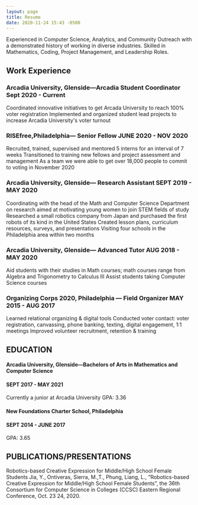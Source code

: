 ```yaml
---
layout: page
title: Resume
date: 2020-11-24 15:43 -0500
---
```

Experienced in Computer Science, Analytics, and Community Outreach with a demonstrated history of working in diverse industries. Skilled in Mathematics, Coding, Project Management, and Leadership Roles.

## Work Experience

### Arcadia University​, ​Glenside—​Arcadia Student Coordinator Sept 2020 - Current
Coordinated innovative initiatives to get Arcada University to reach 100% voter registration
Implemented and organized student lead projects to increase Arcadia University's voter turnout

### RISEfree​, ​Philadelphia—​ Senior Fellow JUNE 2020 - NOV 2020
Recruited, trained, supervised and mentored 5 interns for an interval of 7 weeks
Transitioned to training new fellows and project assessment and management
As a team we were able to get over 18,000 people to commit to voting in November 2020


### Arcadia University​, ​Glenside— ​Research Assistant SEPT 2019 - MAY 2020
Coordinating with the head of the Math and Computer Science Department on research aimed at motivating young women to join STEM fields of study
Researched a small robotics company from Japan and purchased the first robots of its kind in the United States
Created lesson plans, curriculum resources, surveys, and presentations
Visiting four schools in the Philadelphia area within two months

### Arcadia University​, ​Glenside— ​Advanced Tutor AUG 2018 - MAY 2020
Aid students with their studies in Math courses; math courses range from Algebra and Trigonometry to Calculus III
Assist students taking Computer Science courses

### Organizing Corps 2020​, ​Philadelphia — ​Field Organizer MAY 2015 - AUG 2017
Learned relational organizing & digital tools
Conducted voter contact: voter registration, canvassing, phone banking, texting, digital
engagement, 1:1 meetings
Improved volunteer recruitment, retention & training

## EDUCATION

#### Arcadia University, ​Glenside—​Bachelors of Arts in Mathematics and Computer Science 
#### SEPT 2017 - MAY 2021
Currently a junior at Arcadia University
GPA: 3.36

#### New Foundations Charter School, ​Philadelphia 
#### SEPT 2014 - JUNE 2017
GPA: 3.65 

## PUBLICATIONS/PRESENTATIONS

Robotics-based Creative Expression for Middle/High School Female Students
Jia, Y., Ontiveras, Sierra, M.,T., Phung, Liang, L., ”Robotics-based Creative Expression for Middle/High School Female Students”, the 36th Consortium for Computer Science in Colleges (CCSC) Eastern Regional Conference, Oct. 23 24, 2020.
